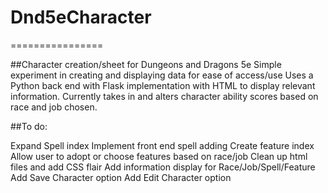 # Dnd5eCharacter
================

##Character creation/sheet for Dungeons and Dragons 5e
Simple experiment in creating and displaying data for ease of access/use
Uses a Python back end with Flask implementation with HTML to display relevant information. 
Currently takes in and alters character ability scores based on race and job chosen.

##To do:

Expand Spell index
Implement front end spell adding
Create feature index
Allow user to adopt or choose features based on race/job
Clean up html files and add CSS flair
Add information display for Race/Job/Spell/Feature
Add Save Character option
Add Edit Character option
